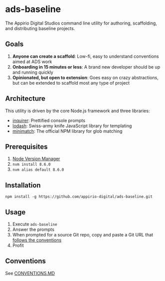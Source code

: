 # ads-baseline

The Appirio Digital Studios command line utility for authoring, scaffolding, and distributing baseline projects.

## Goals

1. **Anyone can create a scaffold**: Low-fi, easy to understand conventions aimed at ADS work
1. **Onboarding in 15 minutes or less**: A brand new developer should be up and running quickly
1. **Opinionated, but open to extension**: Goes easy on crazy abstractions, but can be extended to scaffold most any type of project

## Architecture

This utility is driven by the core Node.js framework and three libraries:

* [inquirer](https://www.npmjs.com/package/inquirer): Prettified console prompts
* [lodash](https://www.npmjs.com/package/lodash): Swiss-army knife JavaScript library for templating
* [minimatch](https://www.npmjs.com/package/minimatch): The official NPM library for glob matching

## Prerequisites

1. [Node Version Manager](https://github.com/creationix/nvm)
1. `nvm install 8.6.0`
1. `nvm alias default 8.6.0`

## Installation

`npm install -g https://github.com/appirio-digital/ads-baseline.git`

## Usage

1. Execute `ads-baseline`
1. Answer the prompts
1. When prompted for a source Git repo, copy and paste a Git URL that [follows the conventions](https://github.com/appirio-digital/ads-baseline/blob/master/CONVENTIONS.md)
1. Profit

## Conventions

See [CONVENTIONS.MD](https://github.com/appirio-digital/ads-baseline/blob/master/CONVENTIONS.md)
